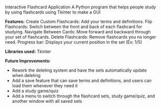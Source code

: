 Interactive Flashcard Application
A Python program that helps people study by using flashcards using Tkinter to make a GUI

**Features:**
Create Custom Flashcards: Add your terms and definitions.
Flip Flashcards: Switch between the front and back of each flashcard for studying.
Navigate Between Cards: Move forward and backward through your set of flashcards.
Delete Flashcards: Remove flashcards you no longer need.
Progress bar: Displays your current position in the set (Ex: 1/5)

**Libraries used:**
  Tkinter

**Future Improvements:**
* Rework the deleting system and have the sets automatically update when deleting
* Add a save feature that can save terms and definitions, and users can load them whenever they need it
* Add a study game/quiz
* Add a menu to switch through the flashcard sets, study game/quiz, and another window with all saved sets
  
